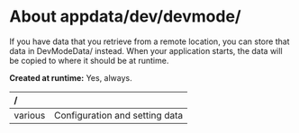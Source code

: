 ﻿# About appdata/dev/devmode/
If you have data that you retrieve from a remote location, you can store that data in DevModeData/ instead. When your
application starts, the data will be copied to where it should be at runtime.

**Created at runtime:** Yes, always.

| **/**   |                                                                                                           |
|:------- |:--------------------------------------------------------------------------------------------------------- |
| various | Configuration and setting data                                                                            |   
